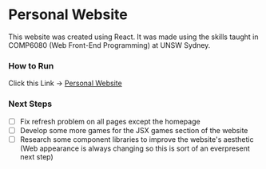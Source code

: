 # Personal Website
This website was created using React. It was made using the skills taught in COMP6080 (Web Front-End Programming) at UNSW Sydney.

### How to Run
Click this Link &#8594; [Personal Website](https://nathan-personal-website.vercel.app/)

### Next Steps
- [ ] Fix refresh problem on all pages except the homepage
- [ ] Develop some more games for the JSX games section of the website
- [ ] Research some component libraries to improve the website's aesthetic (Web appearance is always changing so this is sort of an everpresent next step) 
